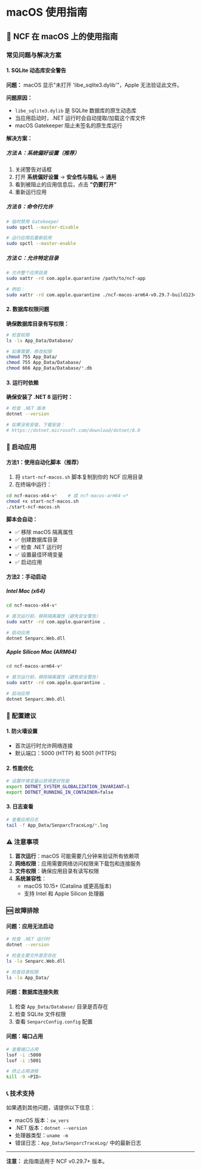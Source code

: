 # macOS 使用指南

## 🍎 NCF 在 macOS 上的使用指南

### 常见问题与解决方案

#### 1. SQLite 动态库安全警告

**问题：** macOS 显示"未打开 'libe_sqlite3.dylib'"，Apple 无法验证此文件。

**问题原因：** 
- `libe_sqlite3.dylib` 是 SQLite 数据库的原生动态库
- 当应用启动时，.NET 运行时会自动提取/加载这个库文件
- macOS Gatekeeper 阻止未签名的原生库运行

**解决方案：**

##### 方法 A：系统偏好设置（推荐）
1. 关闭警告对话框
2. 打开 **系统偏好设置** → **安全性与隐私** → **通用**
3. 看到被阻止的应用信息后，点击 **"仍要打开"**
4. 重新运行应用

##### 方法 B：命令行允许
```bash
# 临时禁用 Gatekeeper
sudo spctl --master-disable

# 运行应用后重新启用
sudo spctl --master-enable
```

##### 方法 C：允许特定目录
```bash
# 允许整个应用目录
sudo xattr -rd com.apple.quarantine /path/to/ncf-app

# 例如：
sudo xattr -rd com.apple.quarantine ./ncf-macos-arm64-v0.29.7-build1234
```

#### 2. 数据库权限问题

**确保数据库目录有写权限：**

```bash
# 检查权限
ls -la App_Data/Database/

# 如果需要，修改权限
chmod 755 App_Data/
chmod 755 App_Data/Database/
chmod 666 App_Data/Database/*.db
```

#### 3. 运行时依赖

**确保安装了 .NET 8 运行时：**

```bash
# 检查 .NET 版本
dotnet --version

# 如果没有安装，下载安装：
# https://dotnet.microsoft.com/download/dotnet/8.0
```

### 🚀 启动应用

#### 方法1：使用自动化脚本（推荐）

1. 将 `start-ncf-macos.sh` 脚本复制到你的 NCF 应用目录
2. 在终端中运行：

```bash
cd ncf-macos-x64-v*    # 或 ncf-macos-arm64-v*
chmod +x start-ncf-macos.sh
./start-ncf-macos.sh
```

**脚本会自动：**
- ✅ 移除 macOS 隔离属性
- ✅ 创建数据库目录
- ✅ 检查 .NET 运行时
- ✅ 设置最佳环境变量
- ✅ 启动应用

#### 方法2：手动启动

##### Intel Mac (x64)
```bash
cd ncf-macos-x64-v*

# 首次运行前，移除隔离属性（避免安全警告）
sudo xattr -rd com.apple.quarantine .

# 启动应用
dotnet Senparc.Web.dll
```

##### Apple Silicon Mac (ARM64)
```bash
cd ncf-macos-arm64-v*

# 首次运行前，移除隔离属性（避免安全警告）
sudo xattr -rd com.apple.quarantine .

# 启动应用
dotnet Senparc.Web.dll
```

### 🔧 配置建议

#### 1. 防火墙设置
- 首次运行时允许网络连接
- 默认端口：5000 (HTTP) 和 5001 (HTTPS)

#### 2. 性能优化
```bash
# 设置环境变量以获得更好性能
export DOTNET_SYSTEM_GLOBALIZATION_INVARIANT=1
export DOTNET_RUNNING_IN_CONTAINER=false
```

#### 3. 日志查看
```bash
# 查看应用日志
tail -f App_Data/SenparcTraceLog/*.log
```

### ⚠️ 注意事项

1. **首次运行**：macOS 可能需要几分钟来验证所有依赖项
2. **网络权限**：应用需要网络访问权限来下载包和连接服务
3. **文件权限**：确保应用目录有读写权限
4. **系统兼容性**：
   - macOS 10.15+ (Catalina 或更高版本)
   - 支持 Intel 和 Apple Silicon 处理器

### 🆘 故障排除

#### 问题：应用无法启动
```bash
# 检查 .NET 运行时
dotnet --version

# 检查主要文件是否存在
ls -la Senparc.Web.dll

# 检查目录权限
ls -la App_Data/
```

#### 问题：数据库连接失败
1. 检查 `App_Data/Database/` 目录是否存在
2. 检查 SQLite 文件权限
3. 查看 `SenparcConfig.config` 配置

#### 问题：端口占用
```bash
# 查看端口占用
lsof -i :5000
lsof -i :5001

# 终止占用进程
kill -9 <PID>
```

### 📞 技术支持

如果遇到其他问题，请提供以下信息：
- macOS 版本：`sw_vers`
- .NET 版本：`dotnet --version`
- 处理器类型：`uname -m`
- 错误日志：`App_Data/SenparcTraceLog/` 中的最新日志

---

**注意：** 此指南适用于 NCF v0.29.7+ 版本。 